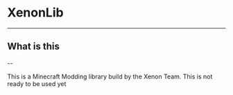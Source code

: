# XenonLib
---

## What is this
--

This is a Minecraft Modding library build by the Xenon Team.
This is not ready to be used yet

